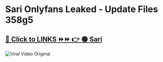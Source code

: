 
 # Sari Onlyfans Leaked - Update Files 358g5

## <h2><a href="https://clipsfans.com/Sari&ref=git">🔗 Click to LINKS ⏩⏩ 👉 🟢 Sari </a></h2>

<a href="https://clipsfans.com/Sari&ref=git" rel="nofollow" data-target="animated-image.originalLink"><img src="https://i.ibb.co.com/xMMVF88/686577567.gif" alt="Viral Video Original" style="max-width: 100%; display: inline-block;" data-target="animated-image.originalImage"></a>

